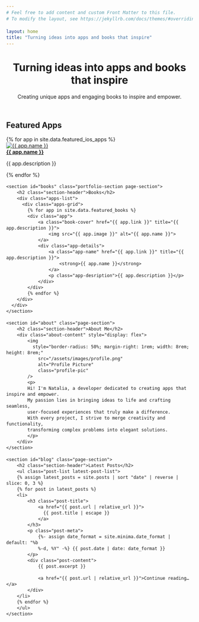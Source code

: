 ```yaml
---
# Feel free to add content and custom Front Matter to this file.
# To modify the layout, see https://jekyllrb.com/docs/themes/#overriding-theme-defaults

layout: home
title: "Turning ideas into apps and books that inspire"
---
```




<header>
    <div class="hero page-section">
        <h1 class="section-header">Turning ideas into apps and books that inspire</h1>
        <p>
            Creating unique apps and engaging books to
            inspire and empower.
        </p>
    </div>
</header>

<main>
    <section class="featured-ios-apps page-section">
      <h2 class="section-header">Featured Apps</h2>
      <div class="apps-list">
          <div class="apps-grid">
            {% for app in site.data.featured_ios_apps %}
            <div class="app">
                <a class="app-icon" href="{{ app.link }}" title="{{ app.description }}">
                    <img src="{{ app.image }}" alt="{{ app.name }}">
                </a>
                <div class="app-details">
                    <a class="app-name" href="{{ app.link }}" title="{{ app.description }}">
                        <strong>{{ app.name }}</strong>
                    </a>
                    <p class="app-desription">{{ app.description }}</p>
                </div>
            </div>
            {% endfor %}
        </div>
      </div>
    </section>

    <section id="books" class="portfolio-section page-section">
        <h2 class="section-header">Books</h2>
        <div class="apps-list">
          <div class="apps-grid">
            {% for app in site.data.featured_books %}
            <div class="app">
                <a class="book-cover" href="{{ app.link }}" title="{{ app.description }}">
                    <img src="{{ app.image }}" alt="{{ app.name }}">
                </a>
                <div class="app-details">
                    <a class="app-name" href="{{ app.link }}" title="{{ app.description }}">
                        <strong>{{ app.name }}</strong>
                    </a>
                    <p class="app-desription">{{ app.description }}</p>
                </div>
            </div>
            {% endfor %}
        </div>
      </div>
    </section>

    <section id="about" class="page-section">
        <h2 class="section-header">About Me</h2>
        <div class="about-content" style="display: flex">
            <img
              style="border-radius: 50%; margin-right: 1rem; width: 8rem; height: 8rem;"
                src="/assets/images/profile.png"
                alt="Profile Picture"
                class="profile-pic"
            />
            <p>
            Hi! I'm Natalia, a developer dedicated to creating apps that inspire and empower.
            My passion lies in bringing ideas to life and crafting seamless,
            user-focused experiences that truly make a difference.
            With every project, I strive to merge creativity and functionality,
            transforming complex problems into elegant solutions.
            </p>
        </div>
    </section>

    <section id="blog" class="page-section">
        <h2 class="section-header">Latest Posts</h2>
        <ul class="post-list latest-post-list">
        {% assign latest_posts = site.posts | sort "date" | reverse | slice: 0, 3 %}
        {% for post in latest_posts %}
        <li>
            <h3 class="post-title">
                <a href="{{ post.url | relative_url }}">
                  {{ post.title | escape }}
                </a>
            </h3>
            <p class="post-meta">
                {%- assign date_format = site.minima.date_format | default: "%b
                %-d, %Y" -%} {{ post.date | date: date_format }}
            </p>
            <div class="post-content">
                {{ post.excerpt }}

                <a href="{{ post.url | relative_url }}">Continue reading…</a>
            </div>
        </li>
        {% endfor %}
        </ul>
    </section>
</main>
